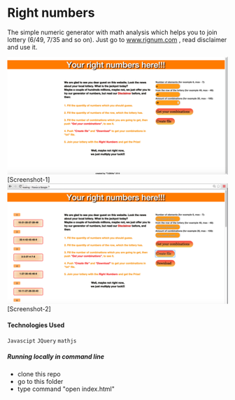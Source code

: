 Right numbers
==============
The simple numeric generator with math analysis which helps you to join lottery (6/49, 7/35 and so on).
Just go to www.rignum.com , read disclaimer and use it.  


![Screenshot 1](https://github.com/TJQKAs/right_numbers/blob/master/img/01.png?raw=true=400) [Screenshot-1]
![Screenshot 2](https://github.com/TJQKAs/right_numbers/blob/master/img/02.png?raw=true=400)[Screenshot-2]

#### Technologies Used
`Javascipt`
`JQuery`
`mathjs`


##### Running locally in command line
- clone this repo
- go to this folder
- type command "open index.html"
